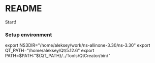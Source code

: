 # README #

Start!

### Setup environment ###

export NS3DIR="/home/aleksey/work/ns-allinone-3.30/ns-3.30"
export QT_PATH="/home/aleksey/Qt/5.12.6"
export PATH=$PATH:"${QT_PATH}/../Tools/QtCreator/bin/"
